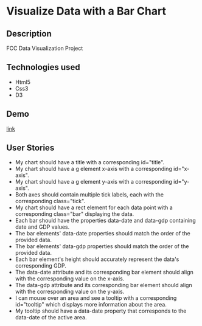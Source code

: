 <h1>Visualize Data with a Bar Chart</h1>
<h2>Description</h2>
<p>FCC Data Visualization Project</p>
<h2>Technologies used</h2>
<ul>
<li>Html5</li>
<li>Css3</li>
<li>D3</li>
</ul>
<h2>Demo</h2>
<a href="https://marcomaz.github.io/FCC-Data-Visualization-Projects---Visualize-Data-with-a-Bar-Chart/" target="_blank"> link</a>
<h2>User Stories</h2>
<ul>
<li>My chart should have a title with a corresponding id="title".</li>
<li>My chart should have a g element x-axis with a corresponding id="x-axis".</li>
<li>My chart should have a g element y-axis with a corresponding id="y-axis".</li>
<li>Both axes should contain multiple tick labels, each with the corresponding class="tick".</li>
<li>My chart should have a rect element for each data point with a corresponding class="bar" displaying the data.</li>
<li>Each bar should have the properties data-date and data-gdp containing date and GDP values.</li>
<li>The bar elements' data-date properties should match the order of the provided data.</li>
<li>The bar elements' data-gdp properties should match the order of the provided data.</li>
<li>Each bar element's height should accurately represent the data's corresponding GDP.</li>
<li>The data-date attribute and its corresponding bar element should align with the corresponding value on the x-axis.</li>
<li>The data-gdp attribute and its corresponding bar element should align with the corresponding value on the y-axis.</li>
<li>I can mouse over an area and see a tooltip with a corresponding id="tooltip" which displays more information about the area.</li>
<li>My tooltip should have a data-date property that corresponds to the data-date of the active area.</li>
</ul>
